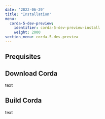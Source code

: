 ```yaml
---
date: '2022-06-29'
title: "Installation"
menu:
  corda-5-dev-preview:
    identifier: corda-5-dev-preview-install
    weight: 2000
section_menu: corda-5-dev-preview
---
```


## Prequisites

## Download Corda
text
## Build Corda
text
